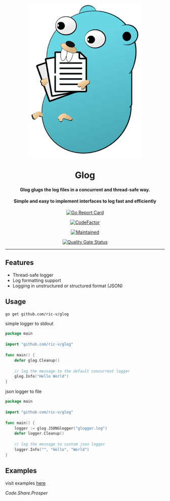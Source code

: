 <div align="center">
<img src="./glugger.png" />
<h1>Glog</h1>
<h4>Glog glugs the log files in a concurrent and thread-safe way.</h4>
<h4>Simple and easy to implement interfaces to log fast and efficiently</h4>

[![Go Report Card](https://goreportcard.com/badge/github.com/ric-v/glog)](https://goreportcard.com/report/github.com/ric-v/glog)

[![CodeFactor](https://www.codefactor.io/repository/github/ric-v/glog/badge)](https://www.codefactor.io/repository/github/ric-v/glog)

[![Maintained](https://img.shields.io/badge/Maintained%3F-yes-green.svg)](https://img.shields.io/badge/Maintained%3F-yes-green.svg)

[![Quality Gate Status](https://sonarcloud.io/api/project_badges/measure?project=ric-v_glog&metric=alert_status)](https://sonarcloud.io/summary/new_code?id=ric-v_glog)

</div>

---

## Features

- Thread-safe logger
- Log formatting support
- Logging in unstructured or structured format (JSON)

## Usage

```bash
go get github.com/ric-v/glog
```

simple logger to stdout

```go
package main

import "github.com/ric-v/glog"

func main() {
    defer glog.Cleanup()

    // log the message to the default concurrent logger
    glog.Info("Hello World")
}
```

json logger to file

```go
package main

import "github.com/ric-v/glog"

func main() {
    logger := glog.JSONGlogger("glogger.log")
    defer logger.Cleanup()

    // log the message to custom json logger
    logger.Info("", "Hello", "World")
}
```

## Examples

visit examples [here](https://github.com/ric-v/glog/tree/main/examples)

_Code.Share.Prosper_
